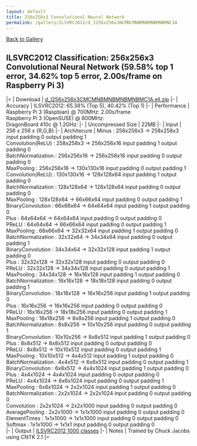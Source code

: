 ```yaml
---
layout: default
title: 256x256x3 Convolutional Neural Network
permalink: /gallery/ILSVRC2012/d_I256x256x3NCMNCMNBMNBMNBMNBMNC1A
---
```


[Back to Gallery](/ELL/gallery)

## ILSVRC2012 Classification: 256x256x3 Convolutional Neural Network (59.58% top 1 error, 34.62% top 5 error, 2.00s/frame on Raspberry Pi 3)

|=
| Download | [d_I256x256x3CMCMNBMNBMNBMNBMC1A.ell.zip](https://github.com/Microsoft/ELL-models/raw/master/models/ILSVRC2012/d_I256x256x3CMCMNBMNBMNBMNBMC1A/d_I256x256x3CMCMNBMNBMNBMNBMC1A.ell.zip)
|-
| Accuracy | ILSVRC2012: 65.38% (Top 5), 40.42% (Top 1) 
|-
| Performance | Raspberry Pi 3 (Raspbian) @ 700MHz: 2.00s/frame<br>Raspberry Pi 3 (OpenSUSE) @ 800MHz: <br>DragonBoard 410c @ 1.2GHz:
|-
| Uncompressed Size | 22MB
|-
| Input | 256 x 256 x {R,G,B}
|-
| Architecure | Minus :  256x256x3  ->  258x258x3  input padding 0  output padding 1<br>Convolution(ReLU) :  258x258x3  ->  256x256x16  input padding 1  output padding 0<br>BatchNormalization :  256x256x16  ->  256x256x16  input padding 0  output padding 0<br>MaxPooling :  256x256x16  ->  130x130x16  input padding 0  output padding 1<br>Convolution(ReLU) :  130x130x16  ->  128x128x64  input padding 1  output padding 0<br>BatchNormalization :  128x128x64  ->  128x128x64  input padding 0  output padding 0<br>MaxPooling :  128x128x64  ->  66x66x64  input padding 0  output padding 1<br>BinaryConvolution :  66x66x64  ->  64x64x64  input padding 1  output padding 0<br>Plus :  64x64x64  ->  64x64x64  input padding 0  output padding 0<br>PReLU :  64x64x64  ->  66x66x64  input padding 0  output padding 1<br>MaxPooling :  66x66x64  ->  32x32x64  input padding 1  output padding 0<br>BatchNormalization :  32x32x64  ->  34x34x64  input padding 0  output padding 1<br>BinaryConvolution :  34x34x64  ->  32x32x128  input padding 1  output padding 0<br>Plus :  32x32x128  ->  32x32x128  input padding 0  output padding 0<br>PReLU :  32x32x128  ->  34x34x128  input padding 0  output padding 1<br>MaxPooling :  34x34x128  ->  16x16x128  input padding 1  output padding 0<br>BatchNormalization :  16x16x128  ->  18x18x128  input padding 0  output padding 1<br>BinaryConvolution :  18x18x128  ->  16x16x256  input padding 1  output padding 0<br>Plus :  16x16x256  ->  16x16x256  input padding 0  output padding 0<br>PReLU :  16x16x256  ->  18x18x256  input padding 0  output padding 1<br>MaxPooling :  18x18x256  ->  8x8x256  input padding 1  output padding 0<br>BatchNormalization :  8x8x256  ->  10x10x256  input padding 0  output padding 1<br>BinaryConvolution :  10x10x256  ->  8x8x512  input padding 1  output padding 0<br>Plus :  8x8x512  ->  8x8x512  input padding 0  output padding 0<br>PReLU :  8x8x512  ->  10x10x512  input padding 0  output padding 1<br>MaxPooling :  10x10x512  ->  4x4x512  input padding 1  output padding 0<br>BatchNormalization :  4x4x512  ->  6x6x512  input padding 0  output padding 1<br>BinaryConvolution :  6x6x512  ->  4x4x1024  input padding 1  output padding 0<br>Plus :  4x4x1024  ->  4x4x1024  input padding 0  output padding 0<br>PReLU :  4x4x1024  ->  6x6x1024  input padding 0  output padding 1<br>MaxPooling :  6x6x1024  ->  2x2x1024  input padding 1  output padding 0<br>BatchNormalization :  2x2x1024  ->  2x2x1024  input padding 0  output padding 0<br>Convolution :  2x2x1024  ->  2x2x1000  input padding 0  output padding 0<br>AveragePooling :  2x2x1000  ->  1x1x1000  input padding 0  output padding 0<br>ElementTimes :  1x1x1000  ->  1x1x1000  input padding 0  output padding 0<br>Softmax :  1x1x1000  ->  1x1x1  input padding 0  output padding 0<br>
|-
| Output | [ILSVRC2012 1000 classes](https://github.com/Microsoft/ELL-models/raw/master/models/ILSVRC2012/ILSVRC2012_labels.txt)
|-
| Notes | Trained by Chuck Jacobs using CNTK 2.1
|=
